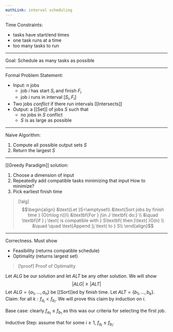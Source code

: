 ```yaml
---
mathLink: interval scheduling
---
```


Time Constraints: 
- tasks have start/end times
- one task runs at a time
- too many tasks to run
---

Goal: Schedule as many tasks as possible

---
Formal Problem Statement:
- Input: $n$ jobs
	- job $i$ has start $S_{i}$ and finish $F_{i}$
	- job $i$ runs in interval $[S_{i},F_{i}]$
- Two jobs *conflict* if there run intervals [[Intersects]]
- Output: a [[Set]] of jobs $S$ such that
	- no jobs in $S$ conflict
	- $S$ is as large as possible
---
Naive Algorithm:
1. Compute all possible output sets $S$
2. Return the largest $S$
---
[[Greedy Paradigm]] solution:
1. Choose a dimension of input 
2. Repeatedly add compatible tasks minimizing that input
How to minimize?
1. Pick earliest finish time

>[!alg]
>$$\begin{align}
&\text{Let }S=\emptyset\\
&\text{Sort jobs by finish time } (O(n\log n))\\
&\textbf{For } j\in J \textbf{ do:} \\
&\quad \textbf{If } j \text{ is compatible with } S\textbf{ then:}\text{ }O(n) \\
&\quad \quad \text{Append }j \text{ to } S\\
\end{align}$$

---
Correctness. Must show
- Feasibility (returns compatible schedule)
- Optimality (returns largest set)

>[!proof] Proof of Optimality

Let $ALG$ be our solution and let $ALT$ be any other solution. We will show $$|ALG|≥|ALT|$$Let $ALG=\{a_{1},\ldots,a_{n}\}$ be [[Sort]]ed by finish time. Let $ALT=\{b_{1},\ldots,b_{k}\}$. Claim: for all $k:f_{a_{i}}<f_{b_{i}}$. We will prove this claim by induction on $i$.

Base case: clearly $f_{a_{1}}≤f_{b_{1}}$ as this was our criteria for selecting the first job.

Inductive Step: assume that for some $i≥1$, $f_{a_{i}}≤f_{b_{i}}$. 